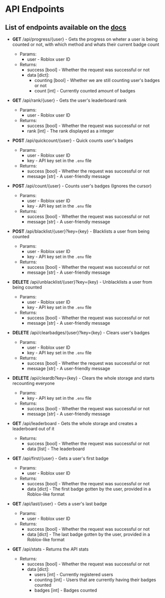 # API Endpoints 
## List of endpoints available on the [docs](https://sbc.gacek.wtf/docs)

* **GET** /api/progress/{user} - Gets the progress on wheter a user is being counted or not, with which method and whats their current badge count
	* Params:
		* user - Roblox user ID
	* Returns:
		* success [bool] - Whether the request was successful or not
		* data [dict]:
			* counting [bool] - Whether we are still counting user's badges or not
			* count [int] - Currently counted amount of badges

* **GET** /api/rank/{user} - Gets the user's leaderboard rank
	*  Params:
		* user - Roblox user ID
	* Returns:
		* success [bool] - Whether the request was successful or not
		* rank [int] - The rank displayed as a integer

* **POST** /api/quickcount/{user} - Quick counts user's badges
	*  Params:
		* user - Roblox user ID
		* key - API key set in the `.env` file
	* Returns:
		* success [bool] - Whether the request was successful or not
		* message [str] - A user-friendly message

* **POST** /api/count/{user} - Counts user's badges (Ignores the cursor)
	*  Params:
		* user - Roblox user ID
		* key - API key set in the `.env` file
	* Returns:
		* success [bool] - Whether the request was successful or not
		* message [str] - A user-friendly message

* **POST** /api/blacklist/{user}?key={key} - Blacklists a user from being counted
	* Params:
		* user - Roblox user ID
		* key - API key set in the `.env` file
	* Returns:
		* success [bool] - Whether the request was successful or not
		* message [str] - A user-friendly message

* **DELETE** /api/unblacklist/{user}?key={key} - Unblacklists a user from being counted
	* Params:
		* user - Roblox user ID
		* key - API key set in the `.env` file
	* Returns:
		* success [bool] - Whether the request was successful or not
		* message [str] - A user-friendly message

* **DELETE** /api/clearbadges/{user}?key={key} - Clears user's badges
	* Params:
		* user - Roblox user ID
		* key - API key set in the `.env` file
	* Returns:
		* success [bool] - Whether the request was successful or not
		* message [str] - A user-friendly message

* **DELETE** /api/cleardb?key={key} - Clears the whole storage and starts recounting everyone
	* Params:
		* key - API key set in the `.env` file
	* Returns:
		* success [bool] - Whether the request was successful or not
		* message [str] - A user-friendly message

* **GET** /api/leaderboard - Gets the whole storage and creates a leaderboard out of it
	* Returns:
		* success [bool] - Whether the request was successful or not
		* data [list] - The leaderboard

* **GET** /api/first/{user} - Gets a user's first badge
	* Params:
		* user - Roblox user ID
	* Returns:
		* success [bool] - Whether the request was successful or not
		* data [dict] - The first badge gotten by the user, provided in a Roblox-like format

* **GET** /api/last/{user} - Gets a user's last badge
	* Params:
		* user - Roblox user ID
	* Returns:
		* success [bool] - Whether the request was successful or not
		* data [dict] - The last badge gotten by the user, provided in a Roblox-like format

* **GET** /api/stats - Returns the API stats
	* Returns:
		* success [bool] - Whether the request was successful or not
		* data [dict]:
			* users [int] - Currently registered users
			* counting [int] - Users that are currently having their badges counted
			* badges [int] - Badges counted
